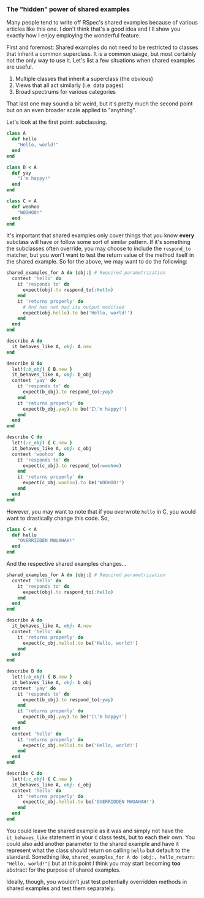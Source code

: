 ### The "hidden" power of shared examples

Many people tend to write off RSpec's shared examples because of various articles like this one. I don't think that's a good idea and I'll show you exactly how I enjoy employing the wonderful feature.

First and foremost: Shared examples do not need to be restricted to classes that inherit a common superclass. It is a common usage, but most certainly not the only way to use it. Let's list a few situations when shared examples are useful.

1. Multiple classes that inherit a superclass (the obvious)
2. Views that all act similarly (i.e. data pages)
3. Broad spectrums for various categories

That last one may sound a bit weird, but it's pretty much the second point but on an even broader scale applied to "anything".

Let's look at the first point: subclassing.

```ruby
class A
  def hello
    "Hello, world!"
  end
end

class B < A
  def yay
    "I'm happy!"
  end
end

class C < A
  def woohoo
    "WOOHOO!"
  end
end
```


It's important that shared examples only cover things that you know **every** subclass will have or follow some sort of similar pattern. If it's something the subclasses often override, you may choose to include the `respond_to` matcher, but you won't want to test the return value of the method itself in the shared example. So for the above, we may want to do the following:

```ruby
shared_examples_for A do |obj:| # Required parametrization
  context 'hello' do
    it 'responds to' do
      expect(obj).to respond_to(:hello)
    end
    it 'returns properly' do
      # And has not had its output modified
      expect(obj.hello).to be('Hello, world!') 
    end
  end
end

describe A do
  it_behaves_like A, obj: A.new
end

describe B do
  let!(:b_obj) { B.new }
  it_behaves_like A, obj: b_obj
  context 'yay' do
    it 'responds to' do
      expect(b_obj).to respond_to(:yay)
    end
    it 'returns properly' do
      expect(b_obj.yay).to be('I\'m happy!') 
    end
  end
end

describe C do
  let!(:c_obj) { C.new }
  it_behaves_like A, obj: c_obj
  context 'woohoo' do
    it 'responds to' do
      expect(c_obj).to respond_to(:woohoo)
    end
    it 'returns properly' do
      expect(c_obj.woohoo).to be('WOOHOO!') 
    end
  end
end
```

However, you may want to note that if you overwrote `hello` in C, you would want to drastically change this code. So,

```ruby
class C < A
  def hello
    "OVERRIDDEN MWUAHAH!"
  end
end
```

And the respective shared examples changes...

```ruby
shared_examples_for A do |obj:| # Required parametrization
  context 'hello' do
    it 'responds to' do
      expect(obj).to respond_to(:hello)
    end
  end
end

describe A do
  it_behaves_like A, obj: A.new
  context 'hello' do
    it 'returns properly' do
      expect(c_obj.hello).to be('Hello, world!') 
    end
  end
end

describe B do
  let!(:b_obj) { B.new }
  it_behaves_like A, obj: b_obj
  context 'yay' do
    it 'responds to' do
      expect(b_obj).to respond_to(:yay)
    end
    it 'returns properly' do
      expect(b_obj.yay).to be('I\'m happy!') 
    end
  end
  context 'hello' do
    it 'returns properly' do
      expect(c_obj.hello).to be('Hello, world!') 
    end
  end
end

describe C do
  let!(:c_obj) { C.new }
  it_behaves_like A, obj: c_obj
  context 'hello' do
    it 'returns properly' do
      expect(c_obj.hello).to be('OVERRIDDEN MWUAHAH!') 
    end
  end
end
```

You could leave the shared example as it was and simply not have the `it_behaves_like` statement in your `C` class tests, but to each their own. You could also add another parameter to the shared example and have it represent what the class should return on calling `hello` but default to the standard. Something like, `shared_examples_for A do |obj:, hello_return: "Hello, world!"|` but at this point I think you may start becoming **too** abstract for the purpose of shared examples.

Ideally, though, you wouldn't just test potentially overridden methods in shared examples and test them separately.
